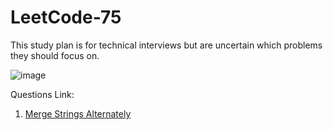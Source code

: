 # LeetCode-75
This study plan is for technical interviews but are uncertain which problems they should focus on.


![image](https://github.com/SuperSanny/LeetCode-75/assets/58103177/4d523bf7-22d0-4e33-89df-7e6279528f95)

Questions Link:
1. [Merge Strings Alternately](https://leetcode.com/problems/merge-strings-alternately/description/?envType=study-plan-v2&envId=leetcode-75)
